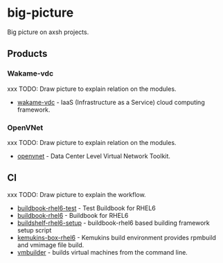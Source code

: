 big-picture
===========

Big picture on axsh projects.

## Products

### Wakame-vdc

xxx TODO: Draw picture to explain relation on the modules.

* [wakame-vdc](https://github.com/axsh/wakame-vdc) - IaaS (Infrastructure as a Service) cloud computing framework.

### OpenVNet

xxx TODO: Draw picture to explain relation on the modules.

* [openvnet](https://github.com/axsh/openvnet) - Data Center Level Virtual Network Toolkit.

## CI

xxx TODO: Draw picture to explain the workflow.

* [buildbook-rhel6-test](https://github.com/hansode/buildbook-rhel6-test) - Test Buildbook for RHEL6
* [buildbook-rhel6](https://github.com/hansode/buildbook-rhel6) - Buildbook for RHEL6
* [buildshelf-rhel6-setup](https://github.com/hansode/buildshelf-rhel6-setup) - buildbook-rhel6 based building framework setup script
* [kemukins-box-rhel6](https://github.com/wakameci/kemukins-box-rhel6) - Kemukins build environment provides rpmbuild and vmimage file build.
* [vmbuilder](https://github.com/hansode/vmbuilder) - builds virtual machines from the command line.

